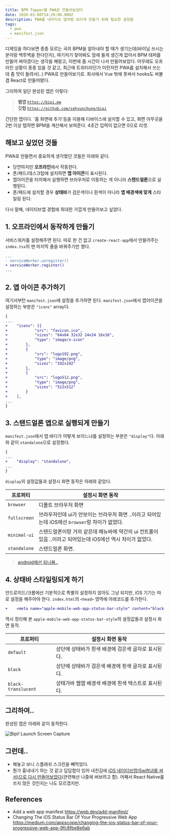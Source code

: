```yaml
---
title: BPM Tapper를 PWA로 만들어보았다
date: 2020-03-08T14:29:00.000Z
description: PWA를 네이티브 앱처럼 보이게 만들기 위해 필요한 설정들
tags:
  - pwa
  - manifest.json
---
```

디제잉을 하다보면 종종 모르는 곡의 BPM을 알아내야 할 때가 생기는데(바이닐 쓰시는 분이랑 백투백을 한다던지), 여기저기 찾아봐도 맘에 들게 생긴게 없어서 BPM 태퍼를 만들어 써야겠다는 생각을 해왔고, 이번에 좀 시간이 나서 만들어보았다. 아무래도 오프라인 상황이 종종 있을 것 같고, 최근에 트위터라던가 이런저런 PWA를 설치해서 쓰는 데 좀 맛이 들려서(..) PWA로 만들어보기로. 회사에서 Vue 밖에 못써서 hooks도 써볼 겸 React로 만들어봤다.

그리하여 일단 완성된 앱은 이렇다:

> **웹앱** [`https://bipi.me`](https://bipi.me)\
> **깃헙** [`https://github.com/sehyunchung/bipi`](https://github.com/sehyunchung/bipi)

간단한 앱이다. '홈 화면에 추가'등을 이용해 디바이스에 설치할 수 있고, 화면 아무곳을 2번 이상 탭하면 BPM을 계산해서 보여준다. 4초간 입력이 없으면 0으로 리셋.

## 해보고 싶었던 것들

PWA로 만들면서 중요하게 생각했던 것들은 아래와 같다.

* 당연하지만 **오프라인**에서 작동한다.
* 폰/패드/데스크탑에 설치하면 **앱 아이콘**이 표시된다.
* 앱아이콘을 터치해서 실행하면 브라우저로 이동하는 게 아니라 **스탠드얼론**으로 실행된다.
* 폰/패드에 설치할 경우 **상태바**가 검은색이나 흰색이 아니라 **앱 배경색에 맞게** 스타일링 된다.

다시 말해, 네이티브앱 경험에 최대한 가깝게 만들어보고 싶었다.

## 1. 오프라인에서 동작하게 만들기

서비스워커를 설정해주면 된다. 따로 한 건 없고 `create-react-app`에서 만들어주는 `index.tsx`의 맨 마지막 줄을 바꿔주기만 했다.

```diff
...
- serviceWorker.unregister()
+ serviceWorker.register()
...
```

## 2. 앱 아이콘 추가하기

여기서부턴 `manifest.json`에 설정을 추가하면 된다. `manifest.json`에서 앱아이콘을 설정하는 부분은 `"icons"` array다.

```diff
{
...
+    "icons": [{
+            "src": "favicon.ico",
+            "sizes": "64x64 32x32 24x24 16x16",
+            "type": "image/x-icon"
+        },
+        {
+            "src": "logo192.png",
+            "type": "image/png",
+            "sizes": "192x192"
+        },
+        {
+            "src": "logo512.png",
+            "type": "image/png",
+            "sizes": "512x512"
+        }
+    ],
...
}
```

## 3. 스탠드얼론 앱으로 실행되게 만들기

`manifest.json`에서 앱 바디가 어떻게 보이느냐를 설정하는 부분은 `"display"`다. 아래와 같이 `standalone`으로 설정했다.

```diff
{
...
+    "display": "standalone",
...
}
```

`display`의 설정값들과 설정시 화면 동작은 아래와 같았다.

| 프로퍼티         | 설정시 화면 동작                                                        |
| ------------ | ---------------------------------------------------------------- |
| `browser`    | 디폴트 브라우저 화면                                                      |
| `fullscreen` | 브라우저인데 ui가 안보이는 브라우저 화면 ..이라고 되어있는데 iOS에선 `browser`랑 차이가 없었다.    |
| `minimal-ui` | 스탠드얼론이랑 거의 같은데 메뉴바에 약간의 ui 컨트롤이 있음 ..이라고 되어있는데 iOS에선 역시 차이가 없었다. |
| `standalone` | 스탠드얼론 화면.                                                        |

> [android에선 되나봄..](https://superpwa.com/doc/web-app-manifest-display-modes/https://superpwa.com/doc/web-app-manifest-display-modes/)

## 4. 상태바 스타일링되게 하기

안드로이드/크롬에선 기본적으로 특별히 설정하지 않아도 그냥 되지만, iOS 기기는 따로 설정을 해주어야 한다. `index.html`의 `<head>` 영역에 아래코드를 추가한다.

```diff
+    <meta name="apple-mobile-web-app-status-bar-style" content="black-translucent" />
```

역시 정리해 본 `apple-mobile-web-app-status-bar-style`의 설정값들과 설정시 화면 동작.

| 프로퍼티                | 설정시 화면 동작                     |
| ------------------- | ----------------------------- |
| `default`           | 상단에 상태바가 흰색 배경에 검은색 글자로 표시된다. |
| `black`             | 상단에 상태바가 검은색 배경에 흰색 글자로 표시된다. |
| `black-translucent` | 상태가바 웹앱 배경색 배경에 흰색 텍스트로 표시된다. |

## 그리하여..

완성된 앱은 아래와 같이 동작한다.

![Bipi! Launch Screen Capture](/img/ezgif-1-d63fe090e544.gif)

## 그런데..

* 해놓고 보니 스플래쉬 스크린을 빼먹었다.
* 뭔가 흉내내기 하는 것 같고 답답합이 있어 내친김에 [iOS 네이티브앱(SwiftUI를 써서)으로 다시 만들어보았다](https://github.com/sehyunchung/bipi/tree/ios/Bipi!)(관련해선 나중에 써보려고 함). 어째서 React Native를 쓰지 않은 것인지는 나도 모르겠지만.

## References

* Add a web app manifest <https://web.dev/add-manifest/>
* Changing The iOS Status Bar Of Your Progressive Web App <https://medium.com/appscope/changing-the-ios-status-bar-of-your-progressive-web-app-9fc8fbe8e6ab>
